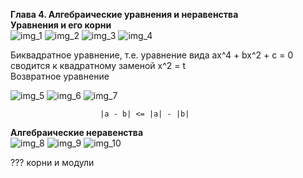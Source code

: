 **Глава 4. Алгебраические уравнения и неравенства**  
**Уравнения и его корни**  
![img_1](https://user-images.githubusercontent.com/35499834/47308672-97e6e300-d632-11e8-9043-445d6c488368.png)
![img_2](https://user-images.githubusercontent.com/35499834/47308875-3115f980-d633-11e8-907e-4582281e5064.png)
![img_3](https://user-images.githubusercontent.com/35499834/47309313-5eaf7280-d634-11e8-85ec-46bcf610c1e4.png)
![img_4](https://user-images.githubusercontent.com/35499834/47309342-6ff87f00-d634-11e8-9032-2ed0d2d8bc94.png)

Биквадратное уравнение, т.е. уравнение вида ax^4 + bx^2 + c = 0 сводится к квадратному заменой x^2 = t  
Возвратное уравнение

![img_5](https://user-images.githubusercontent.com/35499834/47312512-db464f00-d63c-11e8-8ff2-9c54d13c99d1.png)
![img_6](https://user-images.githubusercontent.com/35499834/47312611-1e082700-d63d-11e8-9ab2-7ae57ae0d52e.png)
![img_7](https://user-images.githubusercontent.com/35499834/47312670-43953080-d63d-11e8-86e5-49b3ae216db0.png)

                        |a - b| <= |a| - |b|


**Алгебраические неравенства**  
![img_8](https://user-images.githubusercontent.com/35499834/47314266-793c1880-d641-11e8-9529-0d8c19fc7e08.png)
![img_9](https://user-images.githubusercontent.com/35499834/47314277-86590780-d641-11e8-9d4d-09d0b0dc1f1c.png)
![img_10](https://user-images.githubusercontent.com/35499834/47314292-9375f680-d641-11e8-9915-92101e362798.png)



??? корни и модули